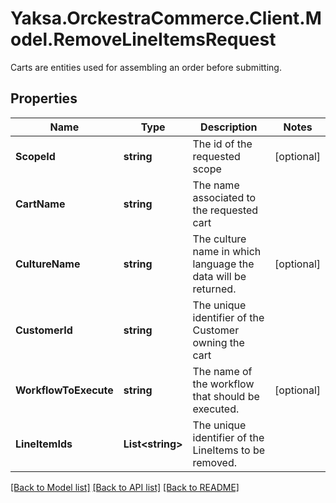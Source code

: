 # Yaksa.OrckestraCommerce.Client.Model.RemoveLineItemsRequest
Carts are entities used for assembling an order before submitting.

## Properties

Name | Type | Description | Notes
------------ | ------------- | ------------- | -------------
**ScopeId** | **string** | The id of the requested scope | [optional] 
**CartName** | **string** | The name associated to the requested cart | 
**CultureName** | **string** | The culture name in which language the data will be returned. | [optional] 
**CustomerId** | **string** | The unique identifier of the Customer owning the cart | 
**WorkflowToExecute** | **string** | The name of the workflow that should be executed. | [optional] 
**LineItemIds** | **List&lt;string&gt;** | The unique identifier of the LineItems to be removed. | 

[[Back to Model list]](../README.md#documentation-for-models) [[Back to API list]](../README.md#documentation-for-api-endpoints) [[Back to README]](../README.md)

